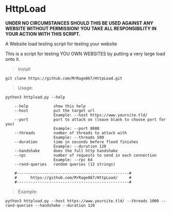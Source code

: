 # HttpLoad

**UNDER NO CIRCUMSTANCES SHOULD THIS BE USED AGAINST ANY WEBSITE WITHOUT PERMISSION!**
**YOU TAKE ALL RESPONSIBILITY IN YOUR ACTION WITH THIS SCRIPT.**

A Website load testing script for testing your website

This is a script for testing YOU OWN WEBSITES by putting a very large load onto it.

>Install
```
git clone https://github.com/MrRage867/HttpLoad.git
```
>Usage:
```
python3 httpload.py --help

    --help           show this help
    --host           put the target url
                     Example: --host https://www.yoursite.tld/
    --port           port to attack on (leave blank to choose port for you)
                     Example: --port 8080
    --threads        number of threads to attack with
                     Example: --threads 500
    --duration       time in seconds before flood finishes
                     Example: --duration 120
    --handshake      does the full http handshake
    --rpc            number of requests to send in each connection
                     Example: --rpc 64
    --rand-queries   random queries (12 strings)

    #-------------------------------------------------#
    #      https://github.com/MrRage867/HttpLoad/     #
    #-------------------------------------------------#
```
>Example:
```
python3 httpload.py --host https://www.yoursite.tld/ --threads 1000 --rand-queries --handshake --duration 120
